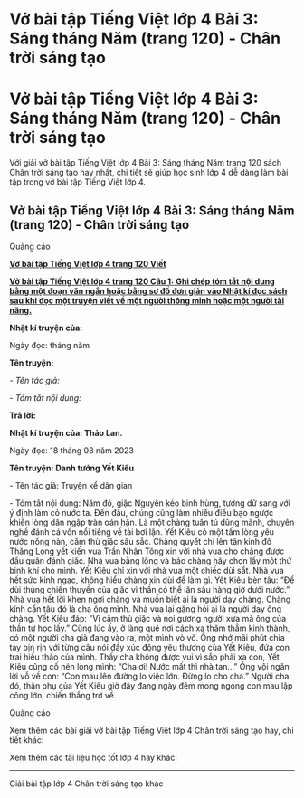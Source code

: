 # Vở bài tập Tiếng Việt lớp 4 Bài 3: Sáng tháng Năm (trang 120) - Chân trời sáng tạo

# Vở bài tập Tiếng Việt lớp 4 Bài 3: Sáng tháng Năm (trang 120) - Chân trời sáng tạo

Với giải vở bài tập Tiếng Việt lớp 4 Bài 3: Sáng tháng Năm trang 120 sách Chân trời sáng tạo hay nhất, chi tiết sẽ giúp học sinh lớp 4 dễ dàng làm bài tập trong vở bài tập Tiếng Việt lớp 4.

## Vở bài tập Tiếng Việt lớp 4 Bài 3: Sáng tháng Năm (trang 120) - Chân trời sáng tạo

Quảng cáo

[**Vở bài tập Tiếng Việt lớp 4 trang 120 Viết**](https://vietjack.com/vbt-tieng-viet-4-ct/viet-trang-120-vbt-tieng-viet-4-tap-1.jsp)

[**Vở bài tập Tiếng Việt lớp 4 trang 120 Câu 1:** **Ghi chép tóm tắt nội dung bằng một đoạn văn ngắn hoặc bằng sơ đồ đơn giản vào Nhật kí đọc sách sau khi đọc một truyện viết về một người thông minh hoặc một người tài năng.**](https://vietjack.com/vbt-tieng-viet-4-ct/ghi-chep-tom-tat-noi-dung-bang-mot-doan-van-ngan-vm.jsp)

**Nhật kí truyện của:**

Ngày đọc: tháng năm 

**Tên truyện:**

_\- Tên tác giả:_

_\- Tóm tắt nội dung:_

**Trả lời:**

**Nhật kí truyện của: Thảo Lan.**

Ngày đọc: 18 tháng 08 năm 2023

**Tên truyện: Danh tướng Yết Kiêu**

\- Tên tác giả: Truyện kể dân gian

\- Tóm tắt nội dung: Năm đó, giặc Nguyên kéo binh hùng, tướng dữ sang với ý định làm cỏ nước ta. Đến đâu, chúng cũng làm nhiều điều bạo ngược khiến lòng dân ngập tràn oán hận. Là một chàng tuấn tú dũng mãnh, chuyên nghề đánh cá vốn nổi tiếng về tài bơi lặn. Yết Kiêu có một tấm lòng yêu nước nồng nàn, căm thù giặc sâu sắc. Chàng quyết chí lên tận kinh đô Thăng Long yết kiến vua Trần Nhân Tông xin với nhà vua cho chàng được đầu quân đánh giặc. Nhà vua bằng lòng và bảo chàng hãy chọn lấy một thứ binh khí cho mình. Yết Kiêu chỉ xin với nhà vua một chiếc dùi sắt. Nhà vua hết sức kinh ngạc, không hiểu chàng xin dùi để làm gì. Yết Kiêu bèn tâu: “Để dùi thủng chiến thuyền của giặc vì thần có thể lặn sâu hàng giờ dưới nước.” Nhà vua hết lời khen ngợi chàng và muốn biết ai là người dạy chàng. Chàng kính cẩn tâu đó là cha ông mình. Nhà vua lại gặng hỏi ai là người dạy ông chàng. Yết Kiêu đáp: "Vì căm thù giặc và noi gương người xưa mà ông của thần tự học lấy.” Cùng lúc ấy, ở làng quê nơi cách xa thăm thẳm kinh thành, có một người cha già đang vào ra, một mình vò võ. Ông nhớ mãi phút chia tay bịn rịn với từng câu nói đầy xúc động yêu thương của Yết Kiêu, đứa con trai hiếu thảo của mình. Thấy cha không được vui vì sắp phải xa con, Yết Kiêu cũng cố nén lòng mình: “Cha ơi! Nước mất thì nhà tan...” Ông vội ngăn lời vỗ về con: “Con mau lên đường lo việc lớn. Đừng lo cho cha.” Người cha đó, thân phụ của Yết Kiêu giờ đây đang ngày đêm mong ngóng con mau lập công lớn, chiến thắng trở về.

Quảng cáo

Xem thêm các bài giải vở bài tập Tiếng Việt lớp 4 Chân trời sáng tạo hay, chi tiết khác:

Xem thêm các tài liệu học tốt lớp 4 hay khác:

* * *

Giải bài tập lớp 4 Chân trời sáng tạo khác
